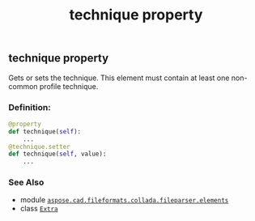 ﻿---
title: technique property
second_title: Aspose.CAD for Python via .NET API References
description: 
type: docs
weight: 70
url: /python-net/aspose.cad.fileformats.collada.fileparser.elements/extra/technique/
is_root: false
---

## technique property


Gets or sets the technique.
This element must contain at least one non-common profile technique.
### Definition:
```python
@property
def technique(self):
    ...
@technique.setter
def technique(self, value):
    ...
```

### See Also
* module [`aspose.cad.fileformats.collada.fileparser.elements`](../../)
* class [`Extra`](/cad/python-net/aspose.cad.fileformats.collada.fileparser.elements/extra)
